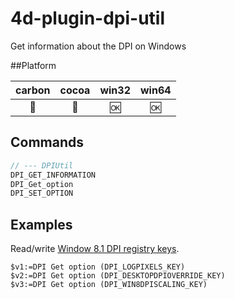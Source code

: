 # 4d-plugin-dpi-util
Get information about the DPI on Windows

##Platform

| carbon | cocoa | win32 | win64 |
|:------:|:-----:|:---------:|:---------:|
|🚫|🚫|🆗|🆗|

Commands
---

```c
// --- DPIUtil
DPI_GET_INFORMATION
DPI_Get_option
DPI_SET_OPTION
```

Examples
---

Read/write [Window 8.1 DPI registry keys](https://msdn.microsoft.com/library/dn528846.aspx). 

```
$v1:=DPI Get option (DPI_LOGPIXELS_KEY)
$v2:=DPI Get option (DPI_DESKTOPDPIOVERRIDE_KEY)
$v3:=DPI Get option (DPI_WIN8DPISCALING_KEY)
```
